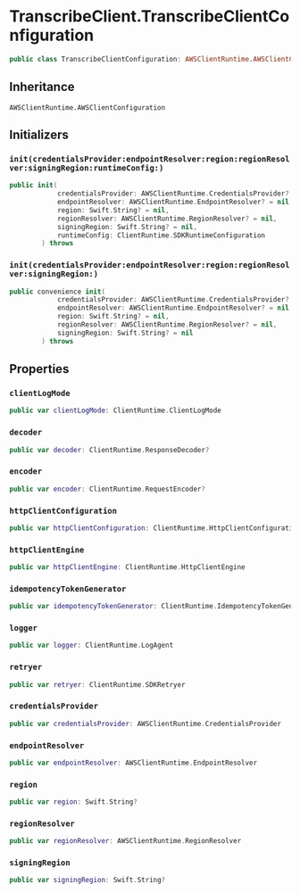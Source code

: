 # TranscribeClient.TranscribeClientConfiguration

``` swift
public class TranscribeClientConfiguration: AWSClientRuntime.AWSClientConfiguration 
```

## Inheritance

`AWSClientRuntime.AWSClientConfiguration`

## Initializers

### `init(credentialsProvider:endpointResolver:region:regionResolver:signingRegion:runtimeConfig:)`

``` swift
public init(
            credentialsProvider: AWSClientRuntime.CredentialsProvider? = nil,
            endpointResolver: AWSClientRuntime.EndpointResolver? = nil,
            region: Swift.String? = nil,
            regionResolver: AWSClientRuntime.RegionResolver? = nil,
            signingRegion: Swift.String? = nil,
            runtimeConfig: ClientRuntime.SDKRuntimeConfiguration
        ) throws 
```

### `init(credentialsProvider:endpointResolver:region:regionResolver:signingRegion:)`

``` swift
public convenience init(
            credentialsProvider: AWSClientRuntime.CredentialsProvider? = nil,
            endpointResolver: AWSClientRuntime.EndpointResolver? = nil,
            region: Swift.String? = nil,
            regionResolver: AWSClientRuntime.RegionResolver? = nil,
            signingRegion: Swift.String? = nil
        ) throws 
```

## Properties

### `clientLogMode`

``` swift
public var clientLogMode: ClientRuntime.ClientLogMode
```

### `decoder`

``` swift
public var decoder: ClientRuntime.ResponseDecoder?
```

### `encoder`

``` swift
public var encoder: ClientRuntime.RequestEncoder?
```

### `httpClientConfiguration`

``` swift
public var httpClientConfiguration: ClientRuntime.HttpClientConfiguration
```

### `httpClientEngine`

``` swift
public var httpClientEngine: ClientRuntime.HttpClientEngine
```

### `idempotencyTokenGenerator`

``` swift
public var idempotencyTokenGenerator: ClientRuntime.IdempotencyTokenGenerator
```

### `logger`

``` swift
public var logger: ClientRuntime.LogAgent
```

### `retryer`

``` swift
public var retryer: ClientRuntime.SDKRetryer
```

### `credentialsProvider`

``` swift
public var credentialsProvider: AWSClientRuntime.CredentialsProvider
```

### `endpointResolver`

``` swift
public var endpointResolver: AWSClientRuntime.EndpointResolver
```

### `region`

``` swift
public var region: Swift.String?
```

### `regionResolver`

``` swift
public var regionResolver: AWSClientRuntime.RegionResolver
```

### `signingRegion`

``` swift
public var signingRegion: Swift.String?
```
